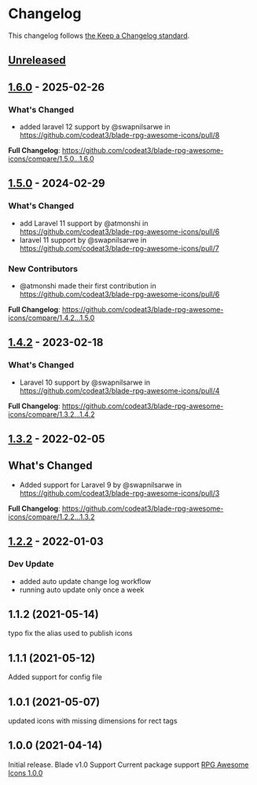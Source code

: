 # Changelog

This changelog follows [the Keep a Changelog standard](https://keepachangelog.com).

## [Unreleased](https://github.com/codeat3/blade-rpg-awesome-icons/compare/1.6.0...HEAD)

## [1.6.0](https://github.com/codeat3/blade-rpg-awesome-icons/compare/1.5.0...1.6.0) - 2025-02-26

### What's Changed

* added laravel 12 support by @swapnilsarwe in https://github.com/codeat3/blade-rpg-awesome-icons/pull/8

**Full Changelog**: https://github.com/codeat3/blade-rpg-awesome-icons/compare/1.5.0...1.6.0

## [1.5.0](https://github.com/codeat3/blade-rpg-awesome-icons/compare/1.4.2...1.5.0) - 2024-02-29

### What's Changed

* add Laravel 11 support by @atmonshi in https://github.com/codeat3/blade-rpg-awesome-icons/pull/6
* laravel 11 support by @swapnilsarwe in https://github.com/codeat3/blade-rpg-awesome-icons/pull/7

### New Contributors

* @atmonshi made their first contribution in https://github.com/codeat3/blade-rpg-awesome-icons/pull/6

**Full Changelog**: https://github.com/codeat3/blade-rpg-awesome-icons/compare/1.4.2...1.5.0

## [1.4.2](https://github.com/codeat3/blade-rpg-awesome-icons/compare/1.3.2...1.4.2) - 2023-02-18

### What's Changed

- Laravel 10 support by @swapnilsarwe in https://github.com/codeat3/blade-rpg-awesome-icons/pull/4

**Full Changelog**: https://github.com/codeat3/blade-rpg-awesome-icons/compare/1.3.2...1.4.2

## [1.3.2](https://github.com/codeat3/blade-rpg-awesome-icons/compare/1.2.2...1.3.2) - 2022-02-05

## What's Changed

- Added support for Laravel 9 by @swapnilsarwe in https://github.com/codeat3/blade-rpg-awesome-icons/pull/3

**Full Changelog**: https://github.com/codeat3/blade-rpg-awesome-icons/compare/1.2.2...1.3.2

## [1.2.2](https://github.com/codeat3/blade-rpg-awesome-icons/compare/1.1.2...1.2.2) - 2022-01-03

### Dev Update

- added auto update change log workflow
- running auto update only once a week

## 1.1.2 (2021-05-14)

typo fix the alias used to publish icons

## 1.1.1 (2021-05-12)

Added support for config file

## 1.0.1 (2021-05-07)

updated icons with missing dimensions for rect tags

## 1.0.0 (2021-04-14)

Initial release.
Blade v1.0 Support
Current package support [RPG Awesome Icons 1.0.0](https://github.com/nagoshiashumari/Rpg-Awesome/releases/tag/1.0.0)
